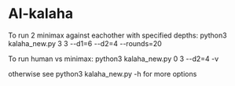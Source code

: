 # AI-kalaha

To run 2 minimax against eachother with specified depths: 
python3 kalaha_new.py 3 3 --d1=6 --d2=4 --rounds=20

To run human vs minimax:
python3 kalaha_new.py 0 3 --d2=4 -v

otherwise see python3 kalaha_new.py -h for more options
